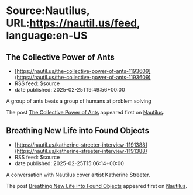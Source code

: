 # Source:Nautilus, URL:https://nautil.us/feed, language:en-US

## The Collective Power of Ants
 - [https://nautil.us/the-collective-power-of-ants-1193609](https://nautil.us/the-collective-power-of-ants-1193609)
 - RSS feed: $source
 - date published: 2025-02-25T19:49:56+00:00

<p>A group of ants beats a group of humans at problem solving</p>
<p>The post <a href="https://nautil.us/the-collective-power-of-ants-1193609/">The Collective Power of Ants</a> appeared first on <a href="https://nautil.us">Nautilus</a>.</p>

## Breathing New Life into Found Objects
 - [https://nautil.us/katherine-streeter-interview-1191388](https://nautil.us/katherine-streeter-interview-1191388)
 - RSS feed: $source
 - date published: 2025-02-25T15:06:14+00:00

<p>A conversation with Nautilus cover artist Katherine Streeter.</p>
<p>The post <a href="https://nautil.us/katherine-streeter-interview-1191388/">Breathing New Life into Found Objects</a> appeared first on <a href="https://nautil.us">Nautilus</a>.</p>

